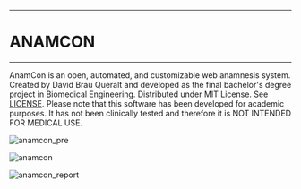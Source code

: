 ----------------
# ANAMCON
----------------
AnamCon is an open, automated, and customizable web anamnesis system.
Created by David Brau Queralt and developed as the final bachelor's degree project in Biomedical Engineering. 
Distributed under MIT License. See [LICENSE](/LICENSE).
Please note that this software has been developed for academic purposes. It has not been clinically tested and therefore it is NOT INTENDED FOR MEDICAL USE.

![anamcon_pre](https://github.com/dbrauq/anamcon/assets/122096703/dc158ebf-f61f-41f4-b660-95fbed7f54ac)

![anamcon](https://github.com/dbrauq/anamcon/assets/122096703/931cc655-8fe4-44f2-ac95-6e51053bcc5d)

![anamcon_report](https://github.com/dbrauq/anamcon/assets/122096703/12962946-3b8d-4c5b-a491-e313798b96ba)





